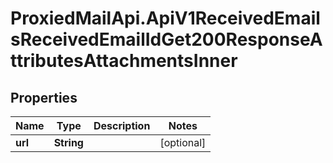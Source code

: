 # ProxiedMailApi.ApiV1ReceivedEmailsReceivedEmailIdGet200ResponseAttributesAttachmentsInner

## Properties

Name | Type | Description | Notes
------------ | ------------- | ------------- | -------------
**url** | **String** |  | [optional] 



